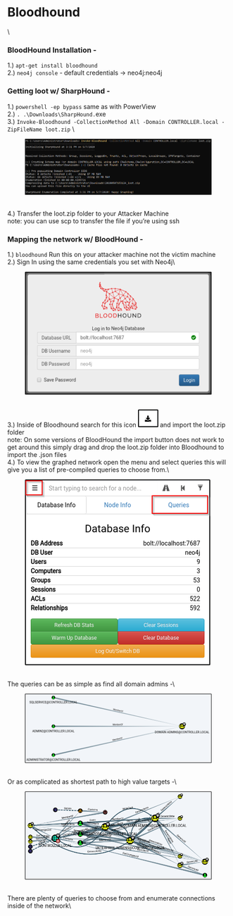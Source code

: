 # Bloodhound

\


### BloodHound Installation -

1.) `apt-get install bloodhound`    \
2.) `neo4j console` - default credentials -> neo4j:neo4j

### Getting loot w/ SharpHound -

1.) `powershell -ep bypass` same as with PowerView\
2.) `. .\Downloads\SharpHound.`exe   \
3.) `Invoke-Bloodhound -CollectionMethod All -Domain CONTROLLER.local -ZipFileName loot.zip`    \


<figure><img src="../.gitbook/assets/image (26).png" alt=""><figcaption></figcaption></figure>

\
4.) Transfer the loot.zip folder to your Attacker Machine\
note: you can use scp to transfer the file if you’re using ssh

### Mapping the network w/ BloodHound -

1.) `bloodhound` Run this on your attacker machine not the victim machine\
2.) Sign In using the same credentials you set with Neo4j\


<figure><img src="../.gitbook/assets/image (27).png" alt=""><figcaption></figcaption></figure>

\
3.) Inside of Bloodhound search for this icon <img src="../.gitbook/assets/image (28).png" alt="" data-size="line"> and import the loot.zip folder\
note: On some versions of BloodHound the import button does not work to get around this simply drag and drop the loot.zip folder into Bloodhound to import the .json files\
4.) To view the graphed network open the menu and select queries this will give you a list of pre-compiled queries to choose from.\


<figure><img src="../.gitbook/assets/image (29).png" alt=""><figcaption></figcaption></figure>

\
The queries can be as simple as find all domain admins -\


<figure><img src="../.gitbook/assets/image (30).png" alt=""><figcaption></figcaption></figure>

\
Or as complicated as shortest path to high value targets -\


<figure><img src="../.gitbook/assets/image (31).png" alt=""><figcaption></figcaption></figure>

\
There are plenty of queries to choose from and enumerate connections inside of the network\
